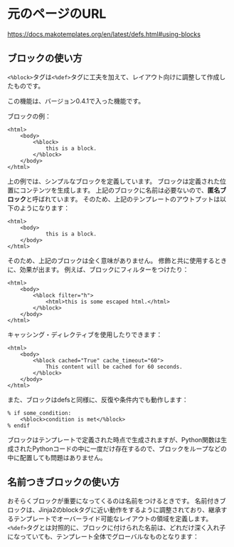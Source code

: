 # 元のページのURL
https://docs.makotemplates.org/en/latest/defs.html#using-blocks

## ブロックの使い方
```<%block>```タグは```<%def>```タグに工夫を加えて、レイアウト向けに調整して作成したものです。

この機能は、バージョン0.4.1で入った機能です。

ブロックの例：
```
<html>
    <body>
        <%block>
            this is a block.
        </%block>
    </body>
</html>
```

上の例では、シンプルなブロックを定義しています。
ブロックは定義された位置にコンテンツを生成します。
上記のブロックに名前は必要ないので、<b>匿名ブロック</b>と呼ばれています。
そのため、上記のテンプレートのアウトプットは以下のようになります：
```
<html>
    <body>
            this is a block.
    </body>
</html>
```

そのため、上記のブロックは全く意味がありません。
修飾と共に使用するときに、効果が出ます。
例えば、ブロックにフィルターをつけたり：
```
<html>
    <body>
        <%block filter="h">
            <html>this is some escaped html.</html>
        </%block>
    </body>
</html>
```

キャッシング・ディレクティブを使用したりできます：
```
<html>
    <body>
        <%block cached="True" cache_timeout="60">
            This content will be cached for 60 seconds.
        </%block>
    </body>
</html>
```

また、ブロックはdefsと同様に、反復や条件内でも動作します：
```
% if some_condition:
    <%block>condition is met</%block>
% endif
```

ブロックはテンプレートで定義された時点で生成されますが、Python関数は生成されたPythonコードの中に一度だけ存在するので、ブロックをループなどの中に配置しても問題はありません。

## 名前つきブロックの使い方
おそらくブロックが重要になってくるのは名前をつけるときです。
名前付きブロックは、Jinja2のblockタグに近い動作をするように調整されており、継承するテンプレートでオーバーライド可能なレイアウトの領域を定義します。
```<%def>```タグとは対照的に、ブロックに付けられた名前は、どれだけ深く入れ子になっていても、テンプレート全体でグローバルなものとなります：




